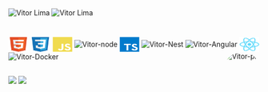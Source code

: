 <div style="display: inline_block"> 
<img align="center" height="300" width="400" src="https://github-readme-stats.vercel.app/api?username=VitorLima1998&theme=codeSTACKr&show_icons=true&locale=en" alt="Vitor Lima" />
<img align="center" height="300" width="400" src="https://github-readme-streak-stats.herokuapp.com/?user=VitorLima1998&theme=codeSTACKr&" alt="Vitor Lima" />
</div>

###

<div style="display: inline_block"><br>
  <!-- Icon HTML -->
  <img align="center" alt="Vitor-HTML" height="30" width="40" src="https://raw.githubusercontent.com/devicons/devicon/master/icons/html5/html5-original.svg">
  <!-- Icon CSS -->
  <img align="center" alt="Vitor-CSS" height="30" width="40" src="https://raw.githubusercontent.com/devicons/devicon/master/icons/css3/css3-original.svg">
    <!-- Icon JS -->
  <img align="center" alt="Vitor-JS" height="30" width="40" src="https://raw.githubusercontent.com/devicons/devicon/master/icons/javascript/javascript-plain.svg">
    <!-- Icon Node -->
   <img align="center" alt="Vitor-node" height="30" width="40" src="https://cdn.jsdelivr.net/gh/devicons/devicon/icons/nodejs/nodejs-original.svg">
    <!-- Icon TS -->
  <img align="center" alt="Vitor-TS" height="30" width="40" src="https://raw.githubusercontent.com/devicons/devicon/master/icons/typescript/typescript-plain.svg">
  <!-- Icon Nest -->
  <img align="center" alt="Vitor-Nest" height="30" width="40" src="https://cdn.jsdelivr.net/gh/devicons/devicon/icons/nestjs/nestjs-plain.svg">
  <!-- Icon Angular -->
  <img align="center" alt="Vitor-Angular" height="30" width="40" src="https://cdn.jsdelivr.net/gh/devicons/devicon/icons/angularjs/angularjs-original.svg">
  <!-- Icon React -->
  <img align="center" alt="Vitor-React" height="30" width="40" src="https://raw.githubusercontent.com/devicons/devicon/master/icons/react/react-original.svg">
  <!-- Icon Docker -->
  <img align="center" alt="Vitor-Docker" height="30" width="40" src="https://cdn.jsdelivr.net/gh/devicons/devicon/icons/docker/docker-original.svg">
  <!-- Icon profile -->
  <img align="right" alt="Vitor-pic" height="150" style="border-radius:50px;" src="https://pm1.narvii.com/7944/32abf859a94ee1ba8548ce4cefca4d53ce95f6cer1-1080-1080v2_hq.jpg">
</div>
  
   ##
 
<div> 
 <!-- Icon Linkedin link-->
  <a href="https://www.linkedin.com/in/vitor-dos-santos-lima-807461261/" target="_blank"><img src="https://img.shields.io/badge/-LinkedIn-%230077B5?style=for-the-badge&logo=linkedin&logoColor=white" target="_blank"></a> 
  <!-- Icon Outlook link -->
  <a href = "mailto:vitor.xlr8@hotmail.com"><img src="https://img.shields.io/badge/Microsoft_Outlook-0078D4?style=for-the-badge&logo=microsoft-outlook&logoColor=white" target="_blank"></a>
</div>

<!-- ![snake gif](https://github.com/VitorLima1998/VitorLima1998/blob/output/github-contribution-grid-snake.svg) -->

